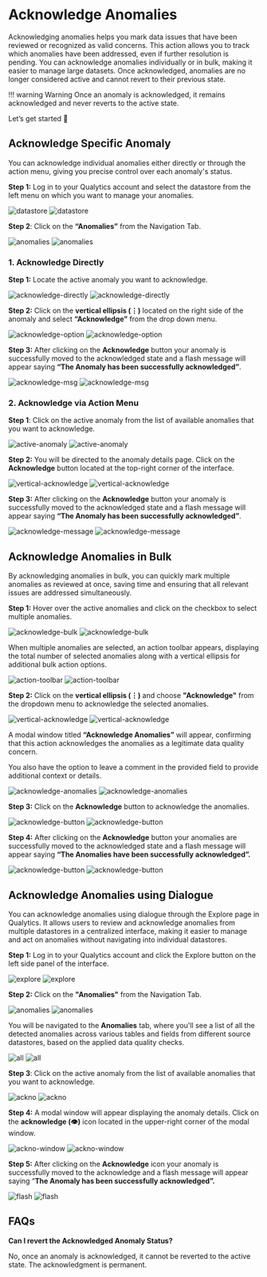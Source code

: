 # Acknowledge Anomalies 

Acknowledging anomalies helps you mark data issues that have been reviewed or recognized as valid concerns. This action allows you to track which anomalies have been addressed, even if further resolution is pending. You can acknowledge anomalies individually or in bulk, making it easier to manage large datasets. Once acknowledged, anomalies are no longer considered active and cannot revert to their previous state.

!!! warning
    Warning Once an anomaly is acknowledged, it remains acknowledged and never reverts to the active state.

Let’s get started 🚀

## Acknowledge Specific Anomaly

You can acknowledge individual anomalies either directly or through the action menu, giving you precise control over each anomaly's status.

**Step 1:** Log in to your Qualytics account and select the datastore from the left menu on which you want to manage your anomalies.

![datastore](../assets/datastores/manage-anomalies/datastore-light-1.png#only-light)
![datastore](../assets/datastores/manage-anomalies/datastore-dark-1.png#only-dark)

**Step 2**: Click on the **“Anomalies”** from the Navigation Tab.

![anomalies](../assets/datastores/manage-anomalies/anomalies-light-2.png#only-light)
![anomalies](../assets/datastores/manage-anomalies/anomalies-dark-2.png#only-dark)

### 1. Acknowledge Directly

**Step 1:** Locate the active anomaly you want to acknowledge.

![acknowledge-directly](../assets/datastores/manage-anomalies/acknowledge-directly-light-10.png#only-light)
![acknowledge-directly](../assets/datastores/manage-anomalies/acknowledge-directly-dark-10.png#only-dark)

**Step 2:** Click on the **vertical ellipsis (⋮)** located on the right side of the anomaly and select **“Acknowledge”** from the drop down menu.

![acknowledge-option](../assets/datastores/manage-anomalies/acknowledge-option-light.png#only-light)
![acknowledge-option](../assets/datastores/manage-anomalies/acknowledge-option-dark.png#only-dark)

**Step 3:** After clicking on the **Acknowledge** button your anomaly is successfully moved to the acknowledged state and a flash message will appear saying **“The Anomaly has been successfully acknowledged”**.

![acknowledge-msg](../assets/datastores/manage-anomalies/acknowledge-msg-light-13.png#only-light)
![acknowledge-msg](../assets/datastores/manage-anomalies/acknowledge-msg-dark-13.png#only-dark)

### 2. Acknowledge via Action Menu

**Step 1**: Click on the active anomaly from the list of available anomalies that you want to acknowledge.

![active-anomaly](../assets/datastores/manage-anomalies/active-anomaly-light-14.png#only-light)
![active-anomaly](../assets/datastores/manage-anomalies/active-anomaly-dark-14.png#only-dark)

**Step 2:** You will be directed to the anomaly details page. Click on the **Acknowledge** button located at the top-right corner of the interface.

![vertical-acknowledge](../assets/datastores/manage-anomalies/vertical-acknowledge-light-15.png#only-light)
![vertical-acknowledge](../assets/datastores/manage-anomalies/vertical-acknowledge-dark-15.png#only-dark)

**Step 3:** After clicking on the **Acknowledge** button your anomaly is successfully moved to the acknowledged state and a flash message will appear saying **“The Anomaly has been successfully acknowledged”**.

![acknowledge-message](../assets/datastores/manage-anomalies/acknowledge-message-light-18.png#only-light)
![acknowledge-message](../assets/datastores/manage-anomalies/acknowledge-message-dark-18.png#only-dark)

## Acknowledge Anomalies in Bulk

By acknowledging anomalies in bulk, you can quickly mark multiple anomalies as reviewed at once, saving time and ensuring that all relevant issues are addressed simultaneously.

**Step 1:** Hover over the active anomalies and click on the checkbox to select multiple anomalies.

![acknowledge-bulk](../assets/datastores/manage-anomalies/acknowledge-bulk-light-19.png#only-light)
![acknowledge-bulk](../assets/datastores/manage-anomalies/acknowledge-bulk-dark-19.png#only-dark)

When multiple anomalies are selected, an action toolbar appears, displaying the total number of selected anomalies along with a vertical ellipsis for additional bulk action options.

![action-toolbar](../assets/datastores/manage-anomalies/action-toolbar-light-20.png#only-light)
![action-toolbar](../assets/datastores/manage-anomalies/action-toolbar-dark-20.png#only-dark)

**Step 2:** Click on the **vertical ellipsis (⋮)** and choose **"Acknowledge"** from the dropdown menu to acknowledge the selected anomalies.

![vertical-acknowledge](../assets/datastores/manage-anomalies/vertical-acknowledge-light-21.png#only-light)
![vertical-acknowledge](../assets/datastores/manage-anomalies/vertical-acknowledge-dark-21.png#only-dark)

A modal window titled **“Acknowledge Anomalies”** will appear, confirming that this action acknowledges the anomalies as a legitimate data quality concern.

You also have the option to leave a comment in the provided field to provide additional context or details.

![acknowledge-anomalies](../assets/datastores/manage-anomalies/acknowledge-anomalies-light-22.png#only-light)
![acknowledge-anomalies](../assets/datastores/manage-anomalies/acknowledge-anomalies-dark-22.png#only-dark)

**Step 3:** Click on the **Acknowledge** button to acknowledge the anomalies.

![acknowledge-button](../assets/datastores/manage-anomalies/acknowledge-button-light-23.png#only-light)
![acknowledge-button](../assets/datastores/manage-anomalies/acknowledge-button-dark-23.png#only-dark)

**Step 4:** After clicking on the **Acknowledge** button your anomalies are successfully moved to the acknowledged state and a flash message will appear saying **“The Anomalies have been successfully acknowledged”.**

![acknowledge-button](../assets/datastores/manage-anomalies/acknowledge-button-light-24.png#only-light)
![acknowledge-button](../assets/datastores/manage-anomalies/acknowledge-button-dark-24.png#only-dark)

## Acknowledge Anomalies using Dialogue

You can acknowledge anomalies using dialogue through the Explore page in Qualytics. It allows users to review and acknowledge anomalies from multiple datastores in a centralized interface, making it easier to manage and act on anomalies without navigating into individual datastores.

**Step 1:** Log in to your Qualytics account and click the Explore button on the left side panel of the interface.

![explore](../assets/explore/anomalies/explore-light.png#only-light)
![explore](../assets/explore/anomalies/explore-dark.png#only-dark)

**Step 2:** Click on the **"Anomalies"** from the Navigation Tab.

![anomalies](../assets/explore/anomalies/anomalies-light.png#only-light)
![anomalies](../assets/explore/anomalies/anomalies-dark.png#only-dark)

You will be navigated to the **Anomalies** tab, where you'll see a list of all the detected anomalies across various tables and fields from different source datastores, based on the applied data quality checks.

![all](../assets/explore/anomalies/all-anomalies-light.png#only-light)
![all](../assets/explore/anomalies/all-anomalies-dark.png#only-dark)

**Step 3**: Click on the active anomaly from the list of available anomalies that you want to acknowledge.

![ackno](../assets/explore/anomalies/ackno-light.png#only-light)
![ackno](../assets/explore/anomalies/ackno-dark.png#only-dark)

**Step 4:** A modal window will appear displaying the anomaly details. Click on the **acknowledge (👁)** icon located in the upper-right corner of the modal window.

![ackno-window](../assets/explore/anomalies/ackno-window-light.png#only-light)
![ackno-window](../assets/explore/anomalies/ackno-window-dark.png#only-dark)

**Step 5:** After clicking on the **Acknowledge** icon your anomaly is successfully moved to the acknowledge and a flash message will appear saying “**The Anomaly has been successfully acknowledged”.**

![flash](../assets/explore/anomalies/flash-light.png#only-light)
![flash](../assets/explore/anomalies/flash-dark.png#only-dark)

## FAQs

**Can I revert the Acknowledged Anomaly Status?**

No, once an anomaly is acknowledged, it cannot be reverted to the active state. The acknowledgment is permanent.